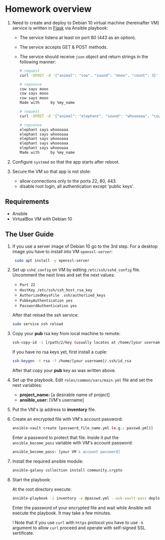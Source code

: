 # Homework overview

1. Need to create and deploy to Debian 10 virtual machine (hereinafter VM) service
   is written in [Flask][flask] via Ansible playbook: 
    * The service listens at least on port 80 (443 as an option). 
    * The service accepts GET & POST methods.
    * The service should receive `json` object and return strings in the following manner:
       
      ```bash
      # request
      curl -XPOST -d '{"animal": "cow", "sound": "mooo", "count": 3}' myvm.localhost

      # repsonse
      cow says mooo
      cow says mooo
      cow says mooo
      Made with     by %my_name

      # request
      curl -XPOST -d '{"animal": "elephant", "sound": "whoooaaa", "count": 5}' myvm.localhost

      # repsonse
      elephant says whoooaaa
      elephant says whoooaaa
      elephant says whoooaaa
      elephant says whoooaaa
      elephant says whoooaaa
      Made with     by %my_name    
      ```

2. Configure `systemd` so that the app starts after reboot.
3. Secure the VM so that app is not stole:
    
    * allow connections only to the ports 22, 80, 443.
    * disable root login, all authentication except 'public keys'.

## Requirements

  * Ansible
  * VirtualBox VM with Debian 10
    
## The User Guide

1. If you use a server image of Debian 10 go to the 3rd step.
   For a desktop image you have to install into VM `openssl-server`:

    ```bash
     sudo apt install -y openssl-server
     ```  

2. Set up `sshd_config` on VM by editing `/etc/ssh/sshd_config` file. Uncomment the next lines and set the next values:
    
    * `Port 22`
    * `HostKey /etc/ssh/ssh_host_rsa_key`
    * `AuthorizedKeysFile .ssh/authorized_keys`
    * `PubkeyAuthentication yes`
    * `PasswordAuthentication yes`

    After that reload the ssh service:

    ```bash 
    sudo service ssh reload
    ```

3. Copy your **pub** rsa key from local machine to remote: 

    ```bash 
    ssh-copy-id -i [/path/2/key (usually locates at /home/[your username]/.ssh/)] [VM's username]@[VM's ip address]
    ```
   
    If you have no rsa keys yet, first install a cuple:

    ```bash
    ssh-keygen -t rsa -f /home/[your username]/.ssh/id_rsa 
    ```

    After that copy your **pub** key as was written above.

4. Set up the playbook. Edit `roles/common/vars/main.yml` file and set the next variables:
    
    * **project_name:** [a desirable name of project]
    * **ansible_user:** [VM's username]

5. Put the VM's ip address to **inventory** file.

6. Create an encrypted file with VM's account password:

    ```bash
    ansible-vault create [password_file_name.yml (e.g.: passwd.yml)]
    ```

    Enter a password to protect that file. Inside it put the `ansible_become_pass` variable with VM's account password:

    ```bash
    ansible_become_pass: [your VM's account password]
    ```

7. Install the required ansible module:  
    
    ```bash
    ansible-galaxy collection install community.crypto
    ```

8. Start the playbook:

    At the root directory execute:

    ```bash
    ansible-playbook -i inventory -e @passwd.yml --ask-vault-pass deploy.yml
    ```

    Enter the password of your encrypted file and wait while Ansible will execute the playbook. It may take a few minutes.
   
    ! Note that if you use `curl` with `https` protocol you have to use `-k` argument to allow `curl` proceed and operate with self-signed SSL sertificate. 

[flask]: https://github.com/pallets/flask
